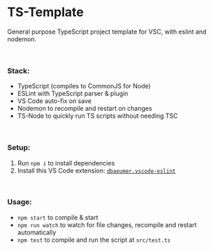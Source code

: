 # TS-Template
General purpose TypeScript project template for VSC, with eslint and nodemon.

<br>

### Stack:
- TypeScript (compiles to CommonJS for Node)
- ESLint with TypeScript parser & plugin
- VS Code auto-fix on save
- Nodemon to recompile and restart on changes
- TS-Node to quickly run TS scripts without needing TSC

<br>

### Setup:
1. Run `npm i` to install dependencies
2. Install this VS Code extension: [`dbaeumer.vscode-eslint`](https://marketplace.visualstudio.com/items?itemName=dbaeumer.vscode-eslint)

<br>

### Usage:
- `npm start` to compile & start
- `npm run watch` to watch for file changes, recompile and restart automatically
- `npm test` to compile and run the script at `src/test.ts`
